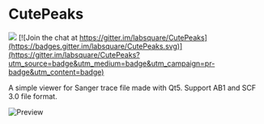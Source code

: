 # CutePeaks

![](https://travis-ci.org/labsquare/CutePeaks.svg?branch=master)
[![Join the chat at https://gitter.im/labsquare/CutePeaks](https://badges.gitter.im/labsquare/CutePeaks.svg)](https://gitter.im/labsquare/CutePeaks?utm_source=badge&utm_medium=badge&utm_campaign=pr-badge&utm_content=badge)


A simple viewer for Sanger trace file made with Qt5. 
Support AB1 and SCF 3.0 file format. 

![Preview](https://raw.githubusercontent.com/labsquare/CutePeaks/master/cutepeaks.gif)
